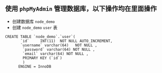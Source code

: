 ## 使用 `phpMyAdmin` 管理数据库，以下操作均在里面操作

+ 创建数据库 `node_demo`
+ 创建 `node_demo` `user` 表
```mysql
CREATE TABLE `node_demo`.`user`(
       `id`     INT(11)  NOT NULL AUTO_INCREMENT,
       `username` varchar(64)   NOT NULL ,
        `password` varchar(64) NOT NULL ,
        `email` varchar(64) NOT NULL ,
        PRIMARY KEY (`id`)
        )
      ENGINE = InnoDB
```